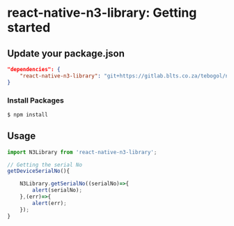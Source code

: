 # react-native-n3-library: Getting started

## Update your package.json

```json
"dependencies": {
    "react-native-n3-library": "git+https://gitlab.blts.co.za/tebogol/nexgon3.git" 
}
```


### Install Packages

`$ npm install`

## Usage
```javascript
import N3Library from 'react-native-n3-library';

// Getting the serial No
getDeviceSerialNo(){

    N3Library.getSerialNo((serialNo)=>{
        alert(serialNo);
    },(err)=>{
        alert(err); 
    });
}

   

```
